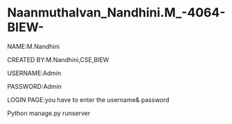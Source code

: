 # Naanmuthalvan_Nandhini.M_-4064-BIEW-
NAME:M.Nandhini

CREATED BY:M.Nandhini,CSE,BIEW

USERNAME:Admin

PASSWORD:Admin

LOGIN PAGE:you have to enter the username& password

Python manage.py runserver
